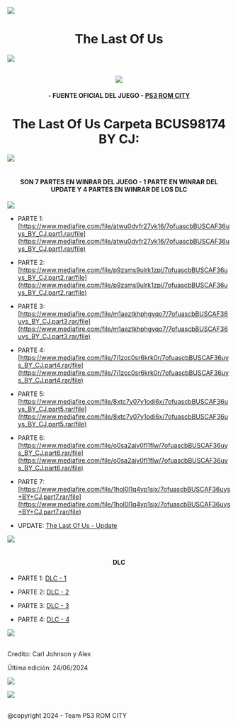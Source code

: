 <!-- Intro -->

<a href="https://github.com/Alexhacker1212/PS3-ROM-CITY/assets/173580098/f84c0299-40f0-4fa6-8d9f-b375e67fb035
" target="_blank"><img src="https://wallpapers.com/images/hd/burning-joel-the-last-of-us-r7fj6mkk8hckyi2m.jpg" /></a>
<h1 align="center">The Last Of Us</h1>
<img src="https://user-images.githubusercontent.com/73097560/115834477-dbab4500-a447-11eb-908a-139a6edaec5c.gif"><br><br>
<p align="center">
  <a href="https://github.com/DenverCoder1/readme-typing-svg"><img src="https://readme-typing-svg.herokuapp.com?font=Time+New+Roman&color=cyan&size=25&center=true&vCenter=true&width=600&height=100&lines=PS3+ROM+CITY+BY+CJ;The+Last+Of+Us+en+ISO;Disfruta+Del+Juego+peji"></a>
  
<h4 align="center">- FUENTE OFICIAL DEL JUEGO - <a href="https://bit.ly/PS3_ROMS_CITY" target="blank">PS3 ROM CITY</a></h4>

<h1 align="center">The Last Of Us Carpeta BCUS98174 BY CJ:</h1>  

 <img src="https://user-images.githubusercontent.com/73097560/115834477-dbab4500-a447-11eb-908a-139a6edaec5c.gif"><br><br>
 
</p> 

<h4 align="center">SON 7 PARTES EN WINRAR DEL JUEGO - 1 PARTE EN WINRAR DEL UPDATE Y 4 PARTES EN WINRAR DE LOS DLC</h4>


 <a href="https://github.com/DenverCoder1/readme-typing-svg"><img src="https://readme-typing-svg.herokuapp.com?font=Time+New+Roman&color=cyan&size=25&center=true&vCenter=true&width=600&height=100&lines=Team+PS3+ROM+CITY"></a>

<!-- BLOG-POST-LIST:START -->

- PARTE 1: [https://www.mediafire.com/file/atwu0dvfr27yk16/7ofuascbBUSCAF36uys_BY_CJ.part1.rar/file](https://www.mediafire.com/file/atwu0dvfr27yk16/7ofuascbBUSCAF36uys_BY_CJ.part1.rar/file)

- PARTE 2: [https://www.mediafire.com/file/p9zsms9ulrk1zpi/7ofuascbBUSCAF36uys_BY_CJ.part2.rar/file](https://www.mediafire.com/file/p9zsms9ulrk1zpi/7ofuascbBUSCAF36uys_BY_CJ.part2.rar/file)

- PARTE 3: [https://www.mediafire.com/file/m1aeztkhphgvqo7/7ofuascbBUSCAF36uys_BY_CJ.part3.rar/file](https://www.mediafire.com/file/m1aeztkhphgvqo7/7ofuascbBUSCAF36uys_BY_CJ.part3.rar/file)

- PARTE 4: [https://www.mediafire.com/file/7i1zcc0sr6krk0r/7ofuascbBUSCAF36uys_BY_CJ.part4.rar/file](https://www.mediafire.com/file/7i1zcc0sr6krk0r/7ofuascbBUSCAF36uys_BY_CJ.part4.rar/file)

- PARTE 5: [https://www.mediafire.com/file/8xtc7y07y1odi6x/7ofuascbBUSCAF36uys_BY_CJ.part5.rar/file](https://www.mediafire.com/file/8xtc7y07y1odi6x/7ofuascbBUSCAF36uys_BY_CJ.part5.rar/file)

- PARTE 6: [https://www.mediafire.com/file/o0sa2ajv0fl1flw/7ofuascbBUSCAF36uys_BY_CJ.part6.rar/file](https://www.mediafire.com/file/o0sa2ajv0fl1flw/7ofuascbBUSCAF36uys_BY_CJ.part6.rar/file)

- PARTE 7: [https://www.mediafire.com/file/1hol0l1q4yp1six/7ofuascbBUSCAF36uys+BY+CJ.part7.rar/file](https://www.mediafire.com/file/1hol0l1q4yp1six/7ofuascbBUSCAF36uys+BY+CJ.part7.rar/file)

- UPDATE: [The Last Of Us - Update](https://bit.ly/4byAPwQ)

<!-- BLOG-POST-LIST:END -->

<img src="https://user-images.githubusercontent.com/73097560/115834477-dbab4500-a447-11eb-908a-139a6edaec5c.gif"><br><br>


<h4 align="center">DLC</h4>

<!-- BLOG-POST-LIST:START -->

- PARTE 1: [DLC - 1](https://www.fireload.com/11e1ce1c7cb0f33b/DLC_BDLCUSLDBBYCJ.part1.rar)

- PARTE 2: [DLC - 2](https://www.fireload.com/ab169b3ca7330b1e/DLC_BDLCUSLDBBYCJ.part2.rar)
  
- PARTE 3: [DLC - 3](https://www.fireload.com/a6c6445e37261535/DLC_BDLCUSLDBBYCJ.part3.rar)

- PARTE 4: [DLC - 4](https://www.fireload.com/11fd9e57187258c9/DLC_BDLCUSLDBBYCJ.part4.rar)

<!-- BLOG-POST-LIST:END -->

 <img src="https://user-images.githubusercontent.com/73097560/115834477-dbab4500-a447-11eb-908a-139a6edaec5c.gif"><br><br>

Credito: Carl Johnson y Alex 

Última edición: 24/06/2024

[![](https://visitcount.itsvg.in/api?id=Alex2&label=Visitas%20Web&color=6&icon=6&pretty=true)](https://visitcount.itsvg.in)

<img src="https://user-images.githubusercontent.com/73097560/115834477-dbab4500-a447-11eb-908a-139a6edaec5c.gif"><br><br>

@copyright 2024 -​ Team PS3 ROM CITY

